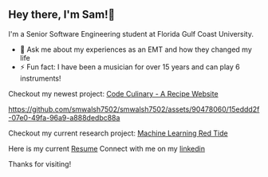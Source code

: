## Hey there, I'm Sam!👋

I'm a Senior Software Engineering student at Florida Gulf Coast University.

- 💬 Ask me about my experiences as an EMT and how they changed my life
- ⚡ Fun fact: I have been a musician for over 15 years and can play 6 instruments!

Checkout my newest project: [Code Culinary - A Recipe Website](https://github.com/smwalsh7502/Recipe-Database-Website)

https://github.com/smwalsh7502/smwalsh7502/assets/90478060/15eddd2f-07e0-49fa-96a9-a888dedbc88a

Checkout my current research project: [Machine Learning Red Tide](https://github.com/smwalsh7502/ML_RedTide)

Here is my current [Resume](https://github.com/smwalsh7502/smwalsh7502/blob/main/Sam_Walsh_Engineer_Resume.pdf)
Connect with me on my [linkedin](https://www.linkedin.com/in/sam-mwalsh/)

Thanks for visiting!
